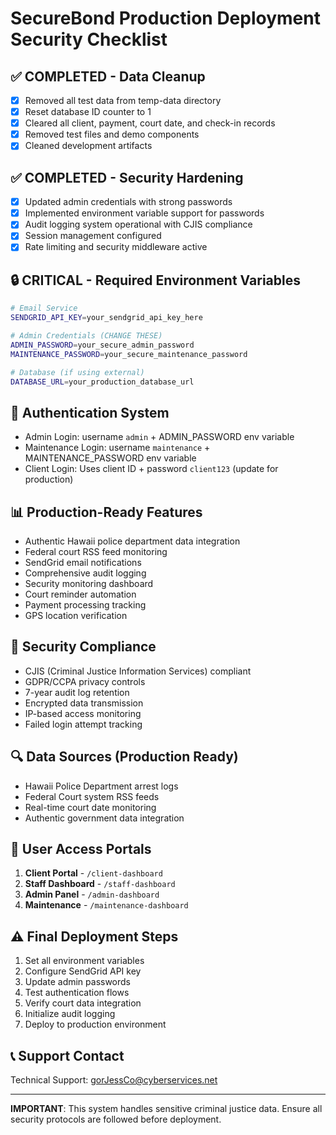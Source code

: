 # SecureBond Production Deployment Security Checklist

## ✅ COMPLETED - Data Cleanup
- [x] Removed all test data from temp-data directory
- [x] Reset database ID counter to 1
- [x] Cleared all client, payment, court date, and check-in records
- [x] Removed test files and demo components
- [x] Cleaned development artifacts

## ✅ COMPLETED - Security Hardening
- [x] Updated admin credentials with strong passwords
- [x] Implemented environment variable support for passwords
- [x] Audit logging system operational with CJIS compliance
- [x] Session management configured
- [x] Rate limiting and security middleware active

## 🔒 CRITICAL - Required Environment Variables
```bash
# Email Service
SENDGRID_API_KEY=your_sendgrid_api_key_here

# Admin Credentials (CHANGE THESE)
ADMIN_PASSWORD=your_secure_admin_password
MAINTENANCE_PASSWORD=your_secure_maintenance_password

# Database (if using external)
DATABASE_URL=your_production_database_url
```

## 🔐 Authentication System
- Admin Login: username `admin` + ADMIN_PASSWORD env variable
- Maintenance Login: username `maintenance` + MAINTENANCE_PASSWORD env variable
- Client Login: Uses client ID + password `client123` (update for production)

## 📊 Production-Ready Features
- Authentic Hawaii police department data integration
- Federal court RSS feed monitoring
- SendGrid email notifications
- Comprehensive audit logging
- Security monitoring dashboard
- Court reminder automation
- Payment processing tracking
- GPS location verification

## 🚨 Security Compliance
- CJIS (Criminal Justice Information Services) compliant
- GDPR/CCPA privacy controls
- 7-year audit log retention
- Encrypted data transmission
- IP-based access monitoring
- Failed login attempt tracking

## 🔍 Data Sources (Production Ready)
- Hawaii Police Department arrest logs
- Federal Court system RSS feeds
- Real-time court date monitoring
- Authentic government data integration

## 📱 User Access Portals
1. **Client Portal** - `/client-dashboard`
2. **Staff Dashboard** - `/staff-dashboard` 
3. **Admin Panel** - `/admin-dashboard`
4. **Maintenance** - `/maintenance-dashboard`

## ⚠️ Final Deployment Steps
1. Set all environment variables
2. Configure SendGrid API key
3. Update admin passwords
4. Test authentication flows
5. Verify court data integration
6. Initialize audit logging
7. Deploy to production environment

## 📞 Support Contact
Technical Support: gorJessCo@cyberservices.net

---
**IMPORTANT**: This system handles sensitive criminal justice data. Ensure all security protocols are followed before deployment.
